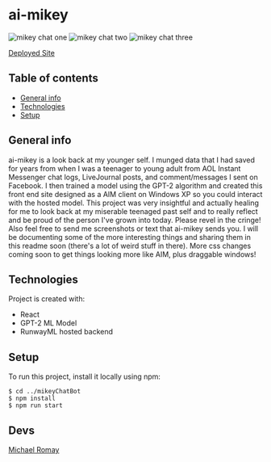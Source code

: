 # ai-mikey

![mikey chat one](https://ai-mikey.netlify.app/images/1.png 'mikey chat one')
![mikey chat two](https://ai-mikey.netlify.app/images/2.png 'mikey chat two')
![mikey chat three](https://ai-mikey.netlify.app/images/3.png 'mikey chat three')

<a href='https://ai-mikey.netlify.app/'>Deployed Site</a>

## Table of contents

- [General info](#general-info)
- [Technologies](#technologies)
- [Setup](#setup)

## General info

ai-mikey is a look back at my younger self. I munged data that I had saved for years from when I was a teenager to young adult from AOL Instant Messenger chat logs, LiveJournal posts, and comment/messages I sent on Facebook. I then trained a model using the GPT-2 algorithm and created this front end site designed as a AIM client on Windows XP so you could interact with the hosted model. This project was very insightful and actually healing for me to look back at my miserable teenaged past self and to really reflect and be proud of the person I've grown into today. Please revel in the cringe! Also feel free to send me screenshots or text that ai-mikey sends you. I will be documenting some of the more interesting things and sharing them in this readme soon (there's a lot of weird stuff in there). More css changes coming soon to get things looking more like AIM, plus draggable windows!

## Technologies

Project is created with:

- React
- GPT-2 ML Model
- RunwayML hosted backend

## Setup

To run this project, install it locally using npm:

```
$ cd ../mikeyChatBot
$ npm install
$ npm run start
```

## Devs

<a href='https://michaelromay.dev/'>Michael Romay</a>
